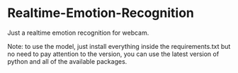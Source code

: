 # Realtime-Emotion-Recognition
Just a realtime emotion recognition for webcam.

Note: to use the model, just install everything inside the requirements.txt but no need to pay attention to the version, you can use the latest version of python and all of the available packages.
